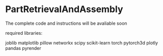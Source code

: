 # PartRetrievalAndAssembly

The complete code and instructions will be avaliable soon 



required libraries:

joblib
matplotlib
pillow
networkx
scipy
scikit-learn
torch
pytorch3d
plotly
pandas
pyrender
